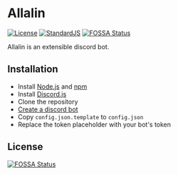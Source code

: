 # Allalin
[![License](https://img.shields.io/github/license/deekts/allalin-bot)](LICENSE)
[![StandardJS](https://img.shields.io/badge/code_style-standard-brightgreen)](https://standardjs.com/)
[![FOSSA Status](https://app.fossa.com/api/projects/git%2Bgithub.com%2Fdeekts%2Fallalin-bot.svg?type=shield)](https://app.fossa.com/projects/git%2Bgithub.com%2Fdeekts%2Fallalin-bot?ref=badge_shield)

Allalin is an extensible discord bot.

## Installation
* Install [Node.js](https://nodejs.org/) and [npm](https://www.npmjs.com/)
* Install [Discord.js](https://discord.js.org/)
* Clone the repository
* [Create a discord bot](https://discord.com/developers)
* Copy `config.json.template` to `config.json`
* Replace the token placeholder with your bot's token


## License
[![FOSSA Status](https://app.fossa.com/api/projects/git%2Bgithub.com%2Fdeekts%2Fallalin-bot.svg?type=large)](https://app.fossa.com/projects/git%2Bgithub.com%2Fdeekts%2Fallalin-bot?ref=badge_large)